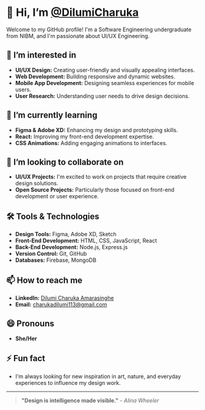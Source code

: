 # 👋 Hi, I’m [@DilumiCharuka](https://www.linkedin.com/in/dilumi-charuka-amarasinghe/)
Welcome to my GitHub profile! I'm a Software Engineering undergraduate from NIBM, and I'm passionate about UI/UX Engineering.

## 👀 I’m interested in
- **UI/UX Design:** Creating user-friendly and visually appealing interfaces.
- **Web Development:** Building responsive and dynamic websites.
- **Mobile App Development:** Designing seamless experiences for mobile users.
- **User Research:** Understanding user needs to drive design decisions.

## 🌱 I’m currently learning
- **Figma & Adobe XD:** Enhancing my design and prototyping skills.
- **React:** Improving my front-end development expertise.
- **CSS Animations:** Adding engaging animations to interfaces.

## 💞️ I’m looking to collaborate on
- **UI/UX Projects:** I'm excited to work on projects that require creative design solutions.
- **Open Source Projects:** Particularly those focused on front-end development or user experience.

## 🛠 Tools & Technologies
- **Design Tools:** Figma, Adobe XD, Sketch
- **Front-End Development:** HTML, CSS, JavaScript, React
- **Back-End Development:** Node.js, Express.js
- **Version Control:** Git, GitHub
- **Databases:** Firebase, MongoDB

## 📫 How to reach me
- **LinkedIn:** [Dilumi Charuka Amarasinghe]([https://www.linkedin.com/in/dilumi-charuka-amarasinghe/](https://www.linkedin.com/in/dilumi-amarasinghe-6358882a4/))
- **Email:** [charukadilumi113@gmail.com](mailto:dilumicharuka@example.com)

## 😄 Pronouns
- **She/Her**

## ⚡ Fun fact
- I'm always looking for new inspiration in art, nature, and everyday experiences to influence my design work.

---

> **"Design is intelligence made visible."** - *Alina Wheeler*

